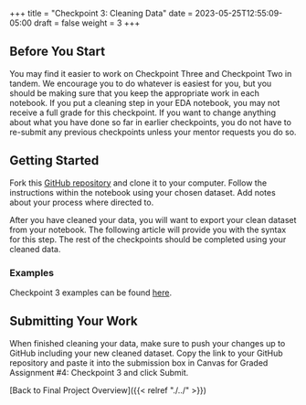 +++
title = "Checkpoint 3: Cleaning Data"
date = 2023-05-25T12:55:09-05:00
draft = false
weight = 3
+++

## Before You Start

You may find it easier to work on Checkpoint Three and Checkpoint Two in tandem. We encourage you to do whatever is easiest for you, but you should be making sure that you keep the appropriate work in each notebook. If you put a cleaning step in your EDA notebook, you may not receive a full grade for this checkpoint. If you want to change anything about what you have done so far in earlier checkpoints, you do not have to re-submit any previous checkpoints unless your mentor requests you do so.

## Getting Started

Fork this [GitHub repository](https://github.com/LaunchCodeEducation/cleaning-data-checkpoint) and clone it to your computer. Follow the instructions within the notebook using your chosen dataset. Add notes about your process where directed to.

After you have cleaned your data, you will want to export your clean dataset from your notebook. The following article will provide you with the syntax for this step. The rest of the checkpoints should be completed using your cleaned data.

### Examples

Checkpoint 3 examples can be found [here](https://github.com/LaunchCodeEducation/finalProjectDAExamples/tree/main/Checkpoint%203).

## Submitting Your Work

When finished cleaning your data, make sure to push your changes up to GitHub including your new cleaned dataset. Copy the link to your GitHub repository and paste it into the submission box in Canvas for Graded Assignment #4: Checkpoint 3 and click Submit.

[Back to Final Project Overview]({{< relref "./../" >}})
